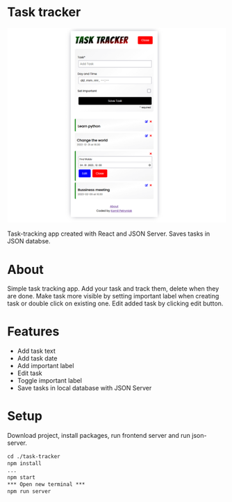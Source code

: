 # Task tracker

![Design preview for Task tracker](./App.PNG)

Task-tracking app created with React and JSON Server. Saves tasks in JSON databse.

# About

Simple task tracking app. Add your task and track them, delete when they
are done. Make task more visible by setting important label when
creating task or double click on existing one. Edit added task by clicking edit button.

# Features

- Add task text
- Add task date
- Add important label
- Edit task
- Toggle important label
- Save tasks in local database with JSON Server

# Setup

Download project, install packages, run frontend server and run json-server.

```
cd ./task-tracker
npm install
...
npm start
*** Open new terminal ***
npm run server
```
